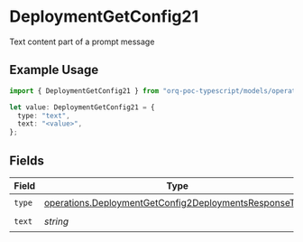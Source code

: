# DeploymentGetConfig21

Text content part of a prompt message

## Example Usage

```typescript
import { DeploymentGetConfig21 } from "orq-poc-typescript/models/operations";

let value: DeploymentGetConfig21 = {
  type: "text",
  text: "<value>",
};
```

## Fields

| Field                                                                                                                            | Type                                                                                                                             | Required                                                                                                                         | Description                                                                                                                      |
| -------------------------------------------------------------------------------------------------------------------------------- | -------------------------------------------------------------------------------------------------------------------------------- | -------------------------------------------------------------------------------------------------------------------------------- | -------------------------------------------------------------------------------------------------------------------------------- |
| `type`                                                                                                                           | [operations.DeploymentGetConfig2DeploymentsResponseType](../../models/operations/deploymentgetconfig2deploymentsresponsetype.md) | :heavy_check_mark:                                                                                                               | N/A                                                                                                                              |
| `text`                                                                                                                           | *string*                                                                                                                         | :heavy_check_mark:                                                                                                               | N/A                                                                                                                              |